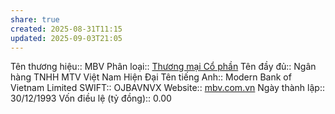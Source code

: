 ```yaml
---
share: true
created: 2025-08-31T11:15
updated: 2025-09-03T21:05
---
```

Tên thương hiệu:: MBV
Phân loại:: [Thương mại Cổ phần](Th%C6%B0%C6%A1ng%20m%E1%BA%A1i%20C%E1%BB%95%20ph%E1%BA%A7n.md)
Tên đầy đủ:: Ngân hàng TNHH MTV Việt Nam Hiện Đại
Tên tiếng Anh:: Modern Bank of Vietnam Limited
SWIFT:: OJBAVNVX
Website:: [mbv.com.vn](mbv.com.vn)
Ngày thành lập:: 30/12/1993
Vốn điều lệ (tỷ đồng):: 0.00
